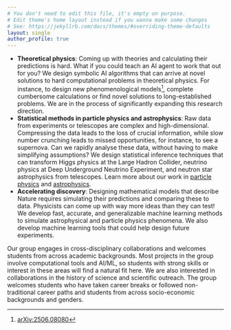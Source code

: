 ```yaml
---
# You don't need to edit this file, it's empty on purpose.
# Edit theme's home layout instead if you wanna make some changes
# See: https://jekyllrb.com/docs/themes/#overriding-theme-defaults
layout: single
author_profile: true
---
```

- **Theoretical physics**: Coming up with theories and calculating their predictions is hard. What if you could teach an AI agent to work that out for you? We design symbolic AI algorithms that can arrive at novel solutions to hard computational problems in theoretical physics. For instance, to design new phenomenological models[^1], complete cumbersome calculations or find novel solutions to long-established problems. We are in the process of significantly expanding this research direction.
- **Statistical methods in particle physics and astrophysics**: Raw data from experiments or telescopes are complex and high-dimensional. Compressing the data leads to the loss of crucial information, while slow number crunching leads to missed opportunities, for instance, to see a supernova. Can we rapidly analyse these data, without having to make simplifying assumptions? We design statistical inference techniques that can transform Higgs physics at the Large Hadron Collider, neutrino physics at Deep Underground Neutrino Experiment, and neutron star astrophysics from telescopes. Learn more about our work in [particle physics](/ParticlePhysics/) and [astrophysics](/Astrophysics/).
- **Accelerating discovery**: Designing mathematical models that describe Nature requires simulating their predictions and comparing these to data. Physicists can come up with way more ideas than they can test! We develop fast, accurate, and generalizable machine learning methods to simulate astrophysical and particle physics phenomena. We also develop machine learning tools that could help design future experiments.

Our group engages in cross-disciplinary collaborations and welcomes students from across academic backgrounds. Most projects in the group involve computational tools and AI/ML, so students with strong skills or interest in these areas will find a natural fit here. We are also interested in collaborations in the history of science and scientific outreach. 
The group welcomes students who have taken career breaks or followed non-traditional career paths and students from across socio-economic backgrounds and genders.
[^1]: [arXiv:2506.08080](https://arxiv.org/abs/2506.08080)
